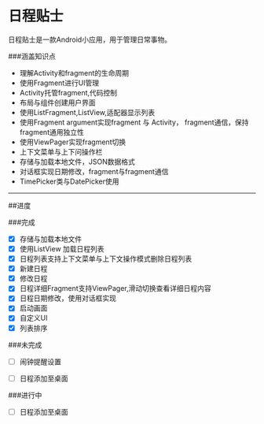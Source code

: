 日程贴士
===================
日程贴士是一款Android小应用，用于管理日常事物。

###涵盖知识点

*   理解Activity和fragment的生命周期
*   使用Fragment进行UI管理
*   Activity托管fragment,代码控制
*   布局与组件创建用户界面
*   使用ListFragment,ListView,适配器显示列表
*   使用Fragment argument实现fragment 与 Activity， fragment通信，保持fragment通用独立性
*   使用ViewPager实现fragment切换
*   上下文菜单与上下问操作栏
*   存储与加载本地文件，JSON数据格式
*   对话框实现日期修改，fragment与fragment通信
*   TimePicker类与DatePicker使用


- - - 

##进度

###完成

- [x] 存储与加载本地文件
- [x] 使用ListView 加载日程列表
- [x] 日程列表支持上下文菜单与上下文操作模式删除日程列表
- [x] 新建日程
- [x] 修改日程
- [x] 日程详细Fragment支持ViewPager,滑动切换查看详细日程内容
- [x] 日程日期修改，使用对话框实现
- [x] 启动画面
- [x] 自定义UI
- [x] 列表排序

###未完成

- [ ] 闹钟提醒设置
- [ ] 日程添加至桌面


###进行中
- [ ] 日程添加至桌面
